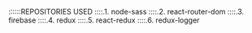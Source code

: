 ::::::REPOSITORIES USED
::::.1. node-sass
::::.2. react-router-dom
::::.3. firebase
::::.4. redux
::::.5. react-redux
::::.6. redux-logger